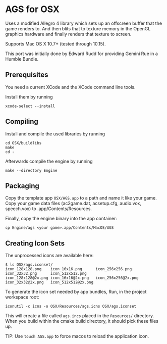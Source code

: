# AGS for OSX

Uses a modified Allegro 4 library which sets up an offscreen buffer that the game renders to. And then blits that to texture memory in the OpenGL graphics hardware and finally renders that texture to screen.

Supports Mac OS X 10.7+ (tested through 10.15).

This port was initially done by Edward Rudd for providing Gemini Rue in a Humble Bundle.

## Prerequisites

You need a current XCode and the XCode command line tools.

Install them by running

    xcode-select --install

## Compiling

Install and compile the used libraries by running

    cd OSX/buildlibs
    make
    cd -

Afterwards compile the engine by running

    make --directory Engine

## Packaging

Copy the template app `OSX/AGS.app` to a path and name it like your game. Copy your game data files (ac2game.dat, acsetup.cfg, audio.vox, speech.vox) to <your game>.app/Contents/Resources. 

Finally, copy the engine binary into the app container:

    cp Engine/ags <your game>.app/Contents/MacOS/AGS

## Creating Icon Sets

The unprocessed icons are available here:

    $ ls OSX/ags.iconset/
    icon_128x128.png	icon_16x16.png		icon_256x256.png	icon_32x32.png		icon_512x512.png
    icon_128x128@2x.png	icon_16x16@2x.png	icon_256x256@2x.png	icon_32x32@2x.png	icon_512x512@2x.png

To generate the icon set needed by app bundles, Run, in the project workspace root:

    iconutil -c icns -o OSX/Resources/ags.icns OSX/ags.iconset

This will create a file called `ags.incs` placed in the `Resources/` directory.
When you build within the cmake build directory, it should pick these files up.

TIP: Use `touch AGS.app` to force macos to reload the application icon.

